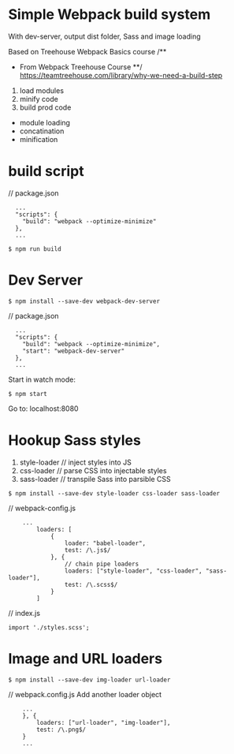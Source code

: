 # Simple Webpack build system
With dev-server, output dist folder, Sass and image loading

Based on Treehouse Webpack Basics course
/**
 * From Webpack Treehouse Course
 **/
https://teamtreehouse.com/library/why-we-need-a-build-step
1. load modules
2. minify code
3. build prod code
  - module loading
  - concatination
  - minification

# build script

// package.json
```
  ...
  "scripts": {
    "build": "webpack --optimize-minimize"
  },
  ...
```

```
$ npm run build
```

# Dev Server
```
$ npm install --save-dev webpack-dev-server
```

// package.json
```
  ...
  "scripts": {
    "build": "webpack --optimize-minimize",
    "start": "webpack-dev-server"
  },
  ...
```

Start in watch mode:

```
$ npm start
```
Go to: localhost:8080

# Hookup Sass styles
1. style-loader // inject styles into JS
2. css-loader // parse CSS into injectable styles 
3. sass-loader // transpile Sass into parsible CSS

```
$ npm install --save-dev style-loader css-loader sass-loader
```

// webpack-config.js
```
    ...
		loaders: [
			{
				loader: "babel-loader",
				test: /\.js$/
			}, {
				// chain pipe loaders
				loaders: ["style-loader", "css-loader", "sass-loader"],
				test: /\.scss$/
			}
		]
```

// index.js
```
import './styles.scss';
```

# Image and URL loaders
```
$ npm install --save-dev img-loader url-loader
```

// webpack.config.js
Add another loader object
```
    ...
    }, {
        loaders: ["url-loader", "img-loader"],
        test: /\.png$/
    }
    ...
```

